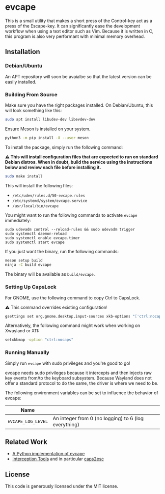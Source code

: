 evcape
======

This is a small utility that makes a short press of the Control-key act as a
press of the Escape-key. It can significantly ease the development workflow
when using a text editor such as Vim. Because it is written in C, this program
is also very performant with minimal memory overhead.

## Installation

### Debian/Ubuntu

An APT repository will soon be avaialbe so that the latest version can be
easily installed.

### Building From Source

Make sure you have the right packages installed. On Debian/Ubuntu, this will
look something like this:

```sh
sudo apt install libudev-dev libevdev-dev
```

Ensure Meson is installed on your system. 

```sh
python3 -m pip install -U --user meson
```

To install the package, simply run the following command:

**⚠️ This will install configuration files that are expected to run on standard
Debian distros. When in doubt, build the service using the instructions below
and review each file before installing it.**

```sh
sudo make install
```

This will install the following files:

 - `/etc/udev/rules.d/50-evcape.rules`
 - `/etc/systemd/system/evcape.service`
 - `/usr/local/bin/evcape`

You might want to run the following commands to activate `evcape` immediately:

```
sudo udevadm control --reload-rules && sudo udevadm trigger
sudo systemctl daemon-reload
sudo systemctl enable evcape.timer
sudo systemctl start evcape
```

If you just want the binary, run the following commands:

```sh
meson setup build
ninja -C build evcape
```

The binary will be available as `build/evcape`.

### Setting Up CapsLock

For GNOME, use the following command to copy Ctrl to CapsLock.

:warning: This command overrides existing configuration!

```bash
gsettings set org.gnome.desktop.input-sources xkb-options "['ctrl:nocaps']"
```

Alternatively, the following command might work when working on Xwayland or X11:

```bash
setxkbmap -option "ctrl:nocaps"
```

### Running Manually

Simply run `evcape` with sudo privileges and you're good to go!

evcape needs sudo privileges because it intercepts and then injects raw key
events from/to the keyboard subsystem. Because Wayland does not offer a
standard protocol to do the same, the driver is where we need to be.

The following environment variables can be set to influence the behavior of evcape:

| Name               |                                                      |
|--------------------|------------------------------------------------------|
| `EVCAPE_LOG_LEVEL` | An integer from 0 (no logging) to 6 (log everything) |

## Related Work

 - [A Python implementation of evcape](https://github.com/wbolster/evcape/)
 - [Interception Tools](https://gitlab.com/interception/linux/tools) and in particular [caps2esc](https://gitlab.com/interception/linux/plugins/caps2esc)

## License

This code is generously licensed under the MIT license.

